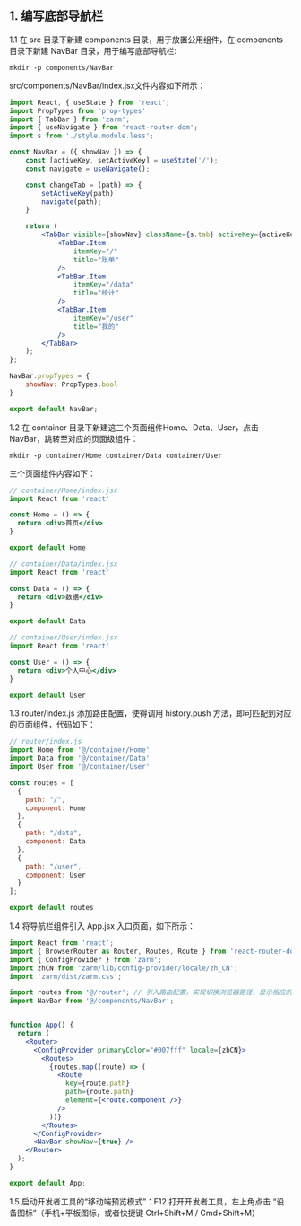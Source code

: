 ## 1. 编写底部导航栏
1.1 在 src 目录下新建 components 目录，用于放置公用组件，在 components 目录下新建 NavBar 目录，用于编写底部导航栏:
```shell
mkdir -p components/NavBar
```
src/components/NavBar/index.jsx文件内容如下所示：
```jsx
import React, { useState } from 'react';
import PropTypes from 'prop-types'
import { TabBar } from 'zarm';
import { useNavigate } from 'react-router-dom';
import s from './style.module.less';

const NavBar = ({ showNav }) => {
    const [activeKey, setActiveKey] = useState('/');
    const navigate = useNavigate();

    const changeTab = (path) => {
        setActiveKey(path)
        navigate(path);
    }

    return (
        <TabBar visible={showNav} className={s.tab} activeKey={activeKey} onChange={changeTab}>
            <TabBar.Item
                itemKey="/"
                title="账单"
            />
            <TabBar.Item
                itemKey="/data"
                title="统计"
            />
            <TabBar.Item
                itemKey="/user"
                title="我的"
            />
        </TabBar>
    );
};

NavBar.propTypes = {
    showNav: PropTypes.bool
}

export default NavBar;
```

1.2 在 container 目录下新建这三个页面组件Home、Data、User，点击NavBar，跳转至对应的页面级组件：
```shell
mkdir -p container/Home container/Data container/User
```
三个页面组件内容如下：
```jsx
// container/Home/index.jsx
import React from 'react'

const Home = () => {
  return <div>首页</div>
}

export default Home

// container/Data/index.jsx
import React from 'react'

const Data = () => {
  return <div>数据</div>
}

export default Data

// container/User/index.jsx
import React from 'react'

const User = () => {
  return <div>个人中心</div>
}

export default User
```

1.3 router/index.js 添加路由配置，使得调用 history.push 方法，即可匹配到对应的页面组件，代码如下：
```js
// router/index.js
import Home from '@/container/Home'
import Data from '@/container/Data'
import User from '@/container/User'

const routes = [
  {
    path: "/",
    component: Home
  },
  {
    path: "/data",
    component: Data
  },
  {
    path: "/user",
    component: User
  }
];

export default routes
```

1.4 将导航栏组件引入 App.jsx 入口页面，如下所示：
```jsx
import React from 'react';
import { BrowserRouter as Router, Routes, Route } from 'react-router-dom';
import { ConfigProvider } from 'zarm';
import zhCN from 'zarm/lib/config-provider/locale/zh_CN';
import 'zarm/dist/zarm.css';

import routes from '@/router'; // 引入路由配置，实现切换浏览器路径，显示相应的组件
import NavBar from '@/components/NavBar'; 


function App() {
  return (
    <Router>
      <ConfigProvider primaryColor="#007fff" locale={zhCN}>
        <Routes>
          {routes.map((route) => (
            <Route
              key={route.path}
              path={route.path}
              element={<route.component />}
            />
          ))}
        </Routes>
      </ConfigProvider>
      <NavBar showNav={true} />
    </Router>
  );
}

export default App;
```

1.5 启动开发者工具的“移动端预览模式”：F12 打开开发者工具，左上角点击 “设备图标”（手机+平板图标，或者快捷键 Ctrl+Shift+M / Cmd+Shift+M）
